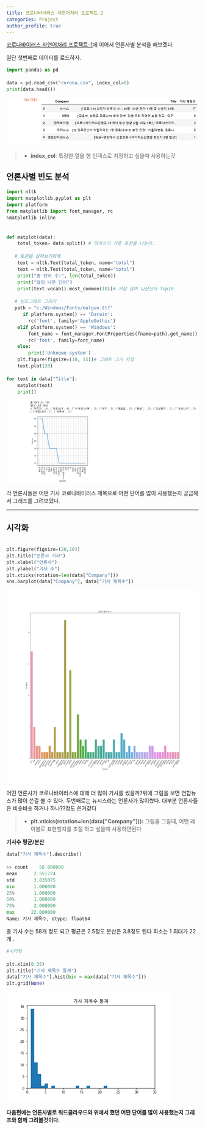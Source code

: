 ```yaml
---
title: 코로나바이러스 자연어처리 프로젝트-2
categories: Project
author_profile: true
---
```

[코로나바이러스 자연어처리 프로젝트-1](https://youyoungnam.github.io/project/project/)에 이어서 언론사별 분석을 해보겠다.

일단 첫번째로 데이터를 로드하자.

```python
import pandas as pd

data = pd.read_csv("corona.csv", index_col=0)
print(data.head())
```
<img src="/assets/images/코로나3.png">

> - **index_col**: 특정한 열을 행 인덱스로 지정하고 싶을때 사용하는것

## 언론사별 빈도 분석

```python
import nltk
import matplotlib.pyplot as plt
import platform
from matplotlib import font_manager, rc
%matplotlib inline


def matplot(data):
    total_token= data.split() # 띄어쓰기 기준 토큰을 나눈다.

   # 토큰을 살펴보기위해
    text = nltk.Text(total_token, name="total")
    text = nltk.Text(total_token, name="total")
    print("총 단어 수:", len(total_token))
    print("많이 나온 단어")
    print(text.vocab().most_common(10))# 가장 많이 나온단어 Top10

   # 빈도그래프 그리기
   path = "c:/Windows/Fonts/malgun.ttf"
      if platform.system() == 'Darwin':
        rc('font', family='AppleGothic')
    elif platform.system() == 'Windows':
        font_name = font_manager.FontProperties(fname=path).get_name()
        rc('font', family=font_name)
    else:
        print('Unknown system') 
    plt.figure(figsize=(10, 15))# 그래프 크기 지정
    text.plot(20)

for text in data["Title"]:
    matplot(text)
    print()
```
<img src="/assets/images/코로나4.png">

각 언론사들은 어떤 기사 코로나바이러스 제목으로 어떤 단어를 많이 사용했는지 궁금해서  그래프를 그려보았다. 

---

## 시각화
```python

plt.figure(figsize=(20,20))
plt.title("언론사 기사")
plt.xlabel("언론사")
plt.ylabel("기사 수")
plt.xticks(rotation=len(data["Company"]))
sns.barplot(data["Company"], data["기사 제목수"])
```
<img src="/assets/images/코로나5.png">

어떤 언론사가 코로나바이러스에 대해 더 많이 기사를 썼을까?위에 그림을 보면 연합뉴스가 많이 쓴걸 볼 수 있다. 
두번째로는 뉴시스라는 언론사가 많이썼다. 대부분 언론사들은 비슷비슷 하거나 하나??정도 쓴거같다
> - **plt.xticks(rotation=len(data["Company"])):** 그림을 그릴때, 어떤 레이블로 표현할지를 조절 하고 싶을때 사용하면된다

**기사수 평균/분산**
```python
data["기사 제목수"].describe()

>> count    58.000000
mean      2.551724
std       3.835075
min       1.000000
25%       1.000000
50%       1.000000
75%       2.000000
max      22.000000
Name: 기사 제목수, dtype: float64
```
총 기사 수는 58개 정도 되고 평균은 2.5정도 분산은 3.8정도 된다 
최소는 1 최대가 22개 .

```python
#시각화

plt.xlim(0.35)
plt.title("기사 제목수 통계")
data["기사 제목수"].hist(bin = max(data["기사 제목수"]))
plt.grid(None)

```
<img src ="/assets/images/코로나6.png">

**다음편에는 언론사별로 워드클라우드와 위에서 했던 어떤 단어를 많이 사용했는지 그래프와 함께 그려볼것이다.**